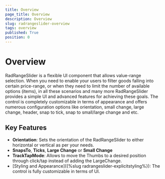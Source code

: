 ```yaml
---
title: Overview
page_title: Overview
description: Overview
slug: radrangeslider-overview
tags: overview
published: True
position: 0
---
```


# Overview

RadRangeSlider is a flexible UI component that allows value-range selection.
When you need to enable your users to filter goods falling into certain price-range,
or when they need to limit the number of available options (items), in all these scenarios
and many more RadRangeSlider provides a simple UI and advanced features for achieving these goals.
The control is completely customizable in terms of appearance and offers numerous configuration options like
orientation, small change, large change, header, snap to tick, snap to small/large change and etc.

## Key Features

* **Orientation**: Sets the orientation of the RadRangeSlider to either horizontal or vertical as per your needs.
* **SnapsTo**, **Ticks**, **Large Change** or **Small Change**
* **TrackTapMode**: Allows to move the Thumbs to a desired position through click/tap instead of adding the LargeChange.
* [Styling and Appearance]({%slug radrangeslider-explicitstyling%}): The control is fully customizable in terms of UI.

